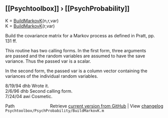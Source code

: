 ## [[Psychtoolbox]] &#8250; [[PsychProbability]]

K = [BuildMarkovK](BuildMarkovK)(n,r,var)  
K = [BuildMarkovK](BuildMarkovK)(r,var)  
  
Build the covariance matrix for a Markov process as defined in Pratt, pp.  
131 ff.  
  
This routine has two calling forms.  In the first form, three arguments  
are passed and the random variables are assumed to have the save  
variance.  Thus the passed var is a scalar.  
  
In the second form, the passed var is a column vector containing the  
variances of the individual random variables.  
  
8/19/94     dhb     Wrote it.  
2/6/96      dhb     Second calling form.  
7/24/04       awi     Cosmetic.  




<div class="code_header" style="text-align:right;">
  <span style="float:left;">Path&nbsp;&nbsp;</span> <span class="counter">Retrieve <a href=
  "https://raw.github.com/Psychtoolbox-3/Psychtoolbox-3/beta/Psychtoolbox/PsychProbability/BuildMarkovK.m">current version from GitHub</a> | View <a href=
  "https://github.com/Psychtoolbox-3/Psychtoolbox-3/commits/beta/Psychtoolbox/PsychProbability/BuildMarkovK.m">changelog</a></span>
</div>
<div class="code">
  <code>Psychtoolbox/PsychProbability/BuildMarkovK.m</code>
</div>

